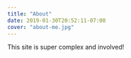 ```yaml
---
title: "About"
date: 2019-01-30T20:52:11-07:00
cover: "about-me.jpg"
---
```


This site is super complex and involved!
